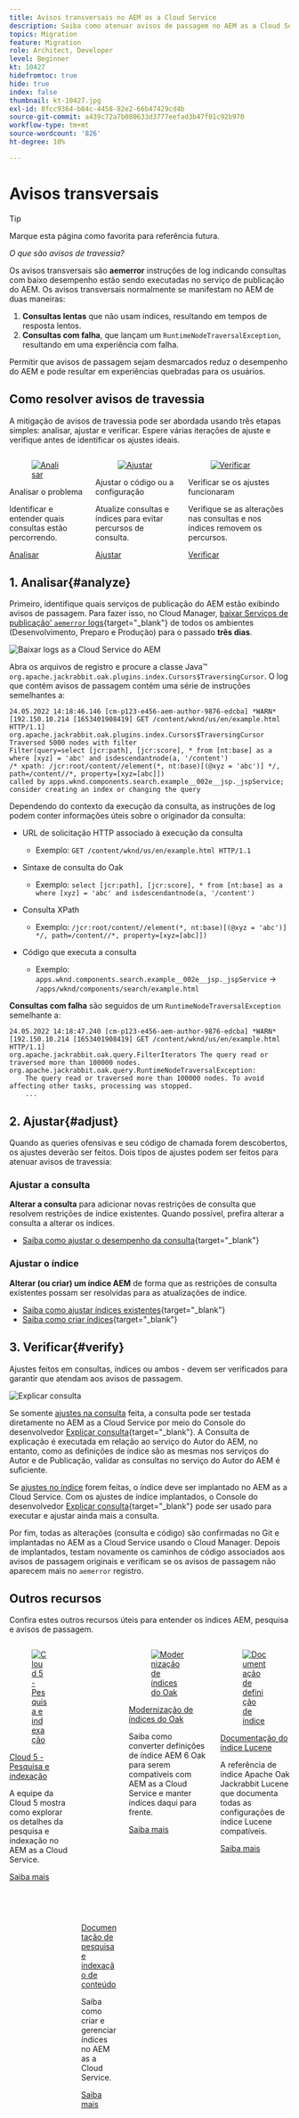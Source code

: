 ```yaml
---
title: Avisos transversais no AEM as a Cloud Service
description: Saiba como atenuar avisos de passagem no AEM as a Cloud Service.
topics: Migration
feature: Migration
role: Architect, Developer
level: Beginner
kt: 10427
hidefromtoc: true
hide: true
index: false
thumbnail: kt-10427.jpg
exl-id: 8fcc9364-b84c-4458-82e2-66b47429cd4b
source-git-commit: a439c72a7b080633d3777eefad3b47f01c92b970
workflow-type: tm+mt
source-wordcount: '826'
ht-degree: 10%

---
```


# Avisos transversais

>[!TIP]
>Marque esta página como favorita para referência futura.

_O que são avisos de travessia?_

Os avisos transversais são __aemerror__ instruções de log indicando consultas com baixo desempenho estão sendo executadas no serviço de publicação do AEM. Os avisos transversais normalmente se manifestam no AEM de duas maneiras:

1. __Consultas lentas__ que não usam índices, resultando em tempos de resposta lentos.
1. __Consultas com falha__, que lançam um `RuntimeNodeTraversalException`, resultando em uma experiência com falha.

Permitir que avisos de passagem sejam desmarcados reduz o desempenho do AEM e pode resultar em experiências quebradas para os usuários.

## Como resolver avisos de travessia

A mitigação de avisos de travessia pode ser abordada usando três etapas simples: analisar, ajustar e verificar. Espere várias iterações de ajuste e verifique antes de identificar os ajustes ideais.

<div class="columns is-multiline">

<!-- Analyze -->
<div class="column is-half-tablet is-half-desktop is-one-third-widescreen" aria-label="Analyze" tabindex="0">
   <div class="x-card">
       <div class="card-image">
           <figure class="image is-16by9">
               <a href="#analyze" title="Analisar" tabindex="-1">
                   <img class="is-bordered-r-small" src="./assets/traversals/1-analyze.png" alt="Analisar">
               </a>
           </figure>
       </div>
       <div class="card-content is-padded-small">
           <div class="content">
                <p class="headline is-size-5 has-text-weight-bold">Analisar o problema</p>
               <p class="is-size-6">Identificar e entender quais consultas estão percorrendo.</p>
               <a href="#analyze" class="spectrum-Button spectrum-Button--outline spectrum-Button--primary spectrum-Button--sizeM">
                   <span class="spectrum-Button-label has-no-wrap has-text-weight-bold">Analisar</span>
               </a>
           </div>
       </div>
   </div>
</div>

<!-- Adjust -->
<div class="column is-half-tablet is-half-desktop is-one-third-widescreen" aria-label="Adjust" tabindex="0">
   <div class="x-card">
       <div class="card-image">
           <figure class="image is-16by9">
               <a href="#adjust" title="Ajustar " tabindex="-1">
                   <img class="is-bordered-r-small" src="./assets/traversals/2-adjust.png" alt="Ajustar ">
               </a>
           </figure>
       </div>
       <div class="card-content is-padded-small">
           <div class="content">
                <p class="headline is-size-5 has-text-weight-bold">Ajustar o código ou a configuração</p>
               <p class="is-size-6">Atualize consultas e índices para evitar percursos de consulta.</p>
               <a href="#adjust" class="spectrum-Button spectrum-Button--outline spectrum-Button--primary spectrum-Button--sizeM">
                   <span class="spectrum-Button-label has-no-wrap has-text-weight-bold">Ajustar</span>
               </a>
           </div>
       </div>
   </div>
</div>

<!-- Verify -->
<div class="column is-half-tablet is-half-desktop is-one-third-widescreen" aria-label="Verify" tabindex="0">
   <div class="x-card">
       <div class="card-image">
           <figure class="image is-16by9">
               <a href="#verify" title="Verificar" tabindex="-1">
                   <img class="is-bordered-r-small" src="./assets/traversals/3-verify.png" alt="Verificar">
               </a>
           </figure>
       </div>
       <div class="card-content is-padded-small">
           <div class="content">
                <p class="headline is-size-5 has-text-weight-bold">Verificar se os ajustes funcionaram</p>                       
               <p class="is-size-6">Verifique se as alterações nas consultas e nos índices removem os percursos.</p>
               <a href="#verify" class="spectrum-Button spectrum-Button--outline spectrum-Button--primary spectrum-Button--sizeM">
                   <span class="spectrum-Button-label has-no-wrap has-text-weight-bold">Verificar</span>
               </a>
           </div>
       </div>
   </div>
</div>

</div>

## 1. Analisar{#analyze}

Primeiro, identifique quais serviços de publicação do AEM estão exibindo avisos de passagem. Para fazer isso, no Cloud Manager, [baixar Serviços de publicação&#39; `aemerror` logs](https://experienceleague.adobe.com/docs/experience-manager-learn/cloud-service/debugging/debugging-aem-as-a-cloud-service/logs.html#cloud-manager){target="_blank"} de todos os ambientes (Desenvolvimento, Preparo e Produção) para o passado __três dias__.

![Baixar logs as a Cloud Service do AEM](./assets/traversals/download-logs.jpg)

Abra os arquivos de registro e procure a classe Java™ `org.apache.jackrabbit.oak.plugins.index.Cursors$TraversingCursor`. O log que contém avisos de passagem contém uma série de instruções semelhantes a:

```log
24.05.2022 14:18:46.146 [cm-p123-e456-aem-author-9876-edcba] *WARN* [192.150.10.214 [1653401908419] GET /content/wknd/us/en/example.html HTTP/1.1] 
org.apache.jackrabbit.oak.plugins.index.Cursors$TraversingCursor Traversed 5000 nodes with filter 
Filter(query=select [jcr:path], [jcr:score], * from [nt:base] as a where [xyz] = 'abc' and isdescendantnode(a, '/content') 
/* xpath: /jcr:root/content//element(*, nt:base)[(@xyz = 'abc')] */, path=/content//*, property=[xyz=[abc]]) 
called by apps.wknd.components.search.example__002e__jsp._jspService; 
consider creating an index or changing the query
```

Dependendo do contexto da execução da consulta, as instruções de log podem conter informações úteis sobre o originador da consulta:

+ URL de solicitação HTTP associado à execução da consulta

   + Exemplo: `GET /content/wknd/us/en/example.html HTTP/1.1`

+ Sintaxe de consulta do Oak

   + Exemplo: `select [jcr:path], [jcr:score], * from [nt:base] as a where [xyz] = 'abc' and isdescendantnode(a, '/content')`

+ Consulta XPath

   + Exemplo: `/jcr:root/content//element(*, nt:base)[(@xyz = 'abc')] */, path=/content//*, property=[xyz=[abc]])`

+ Código que executa a consulta

   + Exemplo:  `apps.wknd.components.search.example__002e__jsp._jspService` → `/apps/wknd/components/search/example.html`

__Consultas com falha__ são seguidos de um `RuntimeNodeTraversalException` semelhante a:

```log
24.05.2022 14:18:47.240 [cm-p123-e456-aem-author-9876-edcba] *WARN* [192.150.10.214 [1653401908419] GET /content/wknd/us/en/example.html HTTP/1.1] 
org.apache.jackrabbit.oak.query.FilterIterators The query read or traversed more than 100000 nodes.
org.apache.jackrabbit.oak.query.RuntimeNodeTraversalException: 
    The query read or traversed more than 100000 nodes. To avoid affecting other tasks, processing was stopped.
    ...
```

## 2. Ajustar{#adjust}

Quando as queries ofensivas e seu código de chamada forem descobertos, os ajustes deverão ser feitos. Dois tipos de ajustes podem ser feitos para atenuar avisos de travessia:

### Ajustar a consulta

__Alterar a consulta__ para adicionar novas restrições de consulta que resolvem restrições de índice existentes. Quando possível, prefira alterar a consulta a alterar os índices.

+ [Saiba como ajustar o desempenho da consulta](https://experienceleague.adobe.com/docs/experience-manager-65/developing/bestpractices/troubleshooting-slow-queries.html#query-performance-tuning){target="_blank"}

### Ajustar o índice

__Alterar (ou criar) um índice AEM__ de forma que as restrições de consulta existentes possam ser resolvidas para as atualizações de índice.

+ [Saiba como ajustar índices existentes](https://experienceleague.adobe.com/docs/experience-manager-65/developing/bestpractices/troubleshooting-slow-queries.html#query-performance-tuning){target="_blank"}
+ [Saiba como criar índices](https://experienceleague.adobe.com/docs/experience-manager-65/developing/bestpractices/troubleshooting-slow-queries.html#create-a-new-index){target="_blank"}

## 3. Verificar{#verify}

Ajustes feitos em consultas, índices ou ambos - devem ser verificados para garantir que atendam aos avisos de passagem.

![Explicar consulta](./assets/traversals/verify.gif)

Se somente [ajustes na consulta](#adjust-the-query) feita, a consulta pode ser testada diretamente no AEM as a Cloud Service por meio do Console do desenvolvedor [Explicar consulta](https://experienceleague.adobe.com/docs/experience-manager-learn/cloud-service/debugging/debugging-aem-as-a-cloud-service/developer-console.html?lang=pt-BR#queries){target="_blank"}. A Consulta de explicação é executada em relação ao serviço do Autor do AEM, no entanto, como as definições de índice são as mesmas nos serviços do Autor e de Publicação, validar as consultas no serviço do Autor do AEM é suficiente.

Se [ajustes no índice](#adjust-the-index) forem feitas, o índice deve ser implantado no AEM as a Cloud Service. Com os ajustes de índice implantados, o Console do desenvolvedor [Explicar consulta](https://experienceleague.adobe.com/docs/experience-manager-learn/cloud-service/debugging/debugging-aem-as-a-cloud-service/developer-console.html?lang=pt-BR#queries){target="_blank"} pode ser usado para executar e ajustar ainda mais a consulta.

Por fim, todas as alterações (consulta e código) são confirmadas no Git e implantadas no AEM as a Cloud Service usando o Cloud Manager. Depois de implantados, testam novamente os caminhos de código associados aos avisos de passagem originais e verificam se os avisos de passagem não aparecem mais no `aemerror` registro.

## Outros recursos

Confira estes outros recursos úteis para entender os índices AEM, pesquisa e avisos de passagem.

<div class="columns is-multiline">

<!-- Cloud 5 - Search &amp; Indexing -->
<div class="column is-half-tablet is-half-desktop is-one-third-widescreen" aria-label="Cloud 5 - Search &amp; Indexing" tabindex="0">
   <div class="card">
       <div class="card-image">
           <figure class="image is-16by9">
               <a href="https://experienceleague.adobe.com/docs/experience-manager-learn/cloud-service/cloud-5/cloud5-aem-search-and-indexing.html" title="Cloud 5 - Pesquisa e indexação" tabindex="-1"><img class="is-bordered-r-small" src="../../../expert-resources/cloud-5/imgs/009-thumb.png" alt="Cloud 5 - Pesquisa e indexação"></a>
           </figure>
       </div>
       <div class="card-content is-padded-small">
           <div class="content">
               <p class="headline is-size-6 has-text-weight-bold"><a href="https://experienceleague.adobe.com/docs/experience-manager-learn/cloud-service/cloud-5/cloud5-aem-search-and-indexing.html" title="Cloud 5 - Pesquisa e indexação">Cloud 5 - Pesquisa e indexação</a></p>
               <p class="is-size-6">A equipe da Cloud 5 mostra como explorar os detalhes da pesquisa e indexação no AEM as a Cloud Service.</p>
               <a href="https://experienceleague.adobe.com/docs/experience-manager-learn/cloud-service/cloud-5/cloud5-aem-search-and-indexing.html" class="spectrum-Button spectrum-Button--outline spectrum-Button--primary spectrum-Button--sizeM">
                   <span class="spectrum-Button-label has-no-wrap has-text-weight-bold">Saiba mais</span>
               </a>
           </div>
       </div>
   </div>
</div>

<!-- Content Search and Indexing -->
<div class="column is-half-tablet is-half-desktop is-one-third-widescreen" aria-label="Content Search and Indexing
" tabindex="0">
   <div class="card">
       <div class="card-image">
           <figure class="image is-16by9">
               <a href="https://experienceleague.adobe.com/docs/experience-manager-cloud-service/content/operations/indexing.html?lang=pt-BR" title="Pesquisa e indexação de conteúdo" tabindex="-1">
                   <img class="is-bordered-r-small" src="./assets/traversals/resources--docs.png" alt="Pesquisa e indexação de conteúdo">
               </a>
           </figure>
       </div>
       <div class="card-content is-padded-small">
           <div class="content">
               <p class="headline is-size-6 has-text-weight-bold"><a href="https://experienceleague.adobe.com/docs/experience-manager-cloud-service/content/operations/indexing.html?lang=pt-BR" title="Pesquisa e indexação de conteúdo">Documentação de pesquisa e indexação de conteúdo</a></p>
               <p class="is-size-6">Saiba como criar e gerenciar índices no AEM as a Cloud Service.</p>
               <a href="https://experienceleague.adobe.com/docs/experience-manager-cloud-service/content/operations/indexing.html?lang=pt-BR" class="spectrum-Button spectrum-Button--outline spectrum-Button--primary spectrum-Button--sizeM">
                   <span class="spectrum-Button-label has-no-wrap has-text-weight-bold">Saiba mais</span>
               </a>
           </div>
       </div>
   </div>
</div>

<!-- Modernizing your Oak indexes -->
<div class="column is-half-tablet is-half-desktop is-one-third-widescreen" aria-label="Modernizing your Oak indexes" tabindex="0">
   <div class="card">
       <div class="card-image">
           <figure class="image is-16by9">
               <a href="https://experienceleague.adobe.com/docs/experience-manager-learn/cloud-service/migration/moving-to-aem-as-a-cloud-service/search-and-indexing.html" title="Modernização de índices do Oak" tabindex="-1">
                   <img class="is-bordered-r-small" src="./assets/traversals/resources--aem-experts-series.png" alt="Modernização de índices do Oak">
               </a>
           </figure>
       </div>
       <div class="card-content is-padded-small">
           <div class="content">
               <p class="headline is-size-6 has-text-weight-bold"><a href="https://experienceleague.adobe.com/docs/experience-manager-learn/cloud-service/migration/moving-to-aem-as-a-cloud-service/search-and-indexing.html" title="Modernização de índices do Oak">Modernização de índices do Oak</a></p>
               <p class="is-size-6">Saiba como converter definições de índice AEM 6 Oak para serem compatíveis com AEM as a Cloud Service e manter índices daqui para frente.</p>
               <a href="https://experienceleague.adobe.com/docs/experience-manager-learn/cloud-service/migration/moving-to-aem-as-a-cloud-service/search-and-indexing.html" class="spectrum-Button spectrum-Button--outline spectrum-Button--primary spectrum-Button--sizeM">
                   <span class="spectrum-Button-label has-no-wrap has-text-weight-bold">Saiba mais</span>
               </a>
           </div>
       </div>
   </div>
</div>

<!-- Index definition documentation -->
<div class="column is-half-tablet is-half-desktop is-one-third-widescreen" aria-label="Index definition documentation" tabindex="0">
   <div class="card">
       <div class="card-image">
           <figure class="image is-16by9">
               <a href="https://jackrabbit.apache.org/oak/docs/query/lucene.html" title="Documentação de definição de índice" tabindex="-1">
                   <img class="is-bordered-r-small" src="./assets/traversals/resources--oak-docs.png" alt="Documentação de definição de índice">
               </a>
           </figure>
       </div>
       <div class="card-content is-padded-small">
           <div class="content">
               <p class="headline is-size-6 has-text-weight-bold"><a href="https://jackrabbit.apache.org/oak/docs/query/lucene.html" title="Documentação de definição de índice">Documentação do índice Lucene</a></p>
               <p class="has-ellipsis is-size-6">A referência de índice Apache Oak Jackrabbit Lucene que documenta todas as configurações de índice Lucene compatíveis.</p>
               <a href="https://jackrabbit.apache.org/oak/docs/query/lucene.html" class="spectrum-Button spectrum-Button--outline spectrum-Button--primary spectrum-Button--sizeM">
                   <span class="spectrum-Button-label has-no-wrap has-text-weight-bold">Saiba mais</span>
               </a>
           </div>
       </div>
   </div>
</div>

</div>
